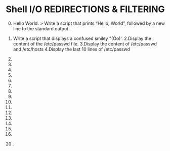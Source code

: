 # Shell I/O REDIRECTIONS & FILTERING
0. Hello World. > Write a script that prints “Hello, World”, followed by a new line to the standard output.
1. Write a script that displays a confused smiley "(Ôo)'.
2.Display the content of the /etc/passwd file.
3.Display the content of /etc/passwd and /etc/hosts
4.Display the last 10 lines of /etc/passwd


5.
6.
7.
8.
9.
10.
11.
12.
13.
14.
15.
16.
17.
18.
19.
20
.
